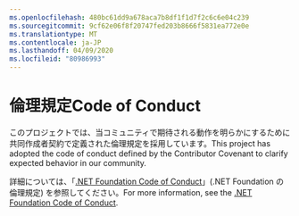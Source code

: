 ```yaml
---
ms.openlocfilehash: 480bc61dd9a678aca7b8df1f1d7f2c6c6e04c239
ms.sourcegitcommit: 9cf62e06f8f20747fed203b8666f5831ea772e0e
ms.translationtype: MT
ms.contentlocale: ja-JP
ms.lasthandoff: 04/09/2020
ms.locfileid: "80986993"
---
```

# <a name="code-of-conduct"></a><span data-ttu-id="377cf-101">倫理規定</span><span class="sxs-lookup"><span data-stu-id="377cf-101">Code of Conduct</span></span>

<span data-ttu-id="377cf-102">このプロジェクトでは、当コミュニティで期待される動作を明らかにするために共同作成者契約で定義された倫理規定を採用しています。</span><span class="sxs-lookup"><span data-stu-id="377cf-102">This project has adopted the code of conduct defined by the Contributor Covenant to clarify expected behavior in our community.</span></span>

<span data-ttu-id="377cf-103">詳細については、「[.NET Foundation Code of Conduct](https://dotnetfoundation.org/code-of-conduct)」(.NET Foundation の倫理規定) を参照してください。</span><span class="sxs-lookup"><span data-stu-id="377cf-103">For more information, see the [.NET Foundation Code of Conduct](https://dotnetfoundation.org/code-of-conduct).</span></span>
